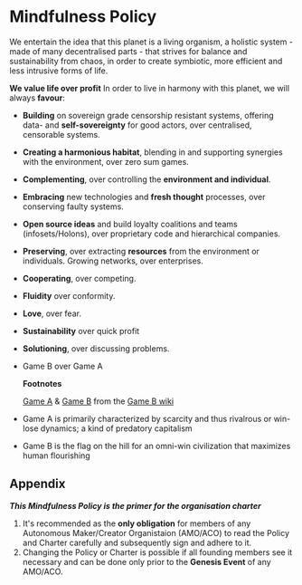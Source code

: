 # Mindfulness Policy

We entertain the idea that this planet is a living organism, a holistic system - made of many decentralised parts - that strives for balance and sustainability from chaos, in order to create symbiotic, more efficient and less intrusive forms of life.

**We value life over profit** In order to live in harmony with this planet, we will always **favour**:

* **Building** on sovereign grade censorship resistant systems, offering data- and **self-sovereignty** for good actors, over centralised, censorable systems. 
* **Creating a harmonious habitat**, blending in and supporting synergies with the environment, over zero sum games.
* **Complementing**, over controlling the **environment and individual**.
* **Embracing** new technologies and **fresh thought** processes, over conserving faulty systems.
* **Open source ideas** and build loyalty coalitions and teams \(infosets/Holons\), over proprietary code and hierarchical companies.
* **Preserving**, over extracting **resources** from the environment or individuals. Growing networks, over enterprises.
* **Cooperating**, over competing.
* **Fluidity** over conformity.
* **Love**, over fear.
* **Sustainability** over quick profit
* **Solutioning**, over discussing problems.
* Game B over Game A

  **Footnotes**

  [Game A](https://www.gameb.wiki/index.php?title=Game_A) & [Game B](https://www.gameb.wiki/index.php?title=Game_B) from the [Game B wiki](https://www.gameb.wiki/)

* Game A is primarily characterized by scarcity and thus rivalrous or win-lose dynamics; a kind of predatory capitalism
* Game B is the flag on the hill for an omni-win civilization that maximizes human flourishing

## Appendix

_**This Mindfulness Policy is the primer for the organisation charter**_

1. It's recommended as the **only obligation** for members of any Autonomous Maker/Creator Organistaion \(AMO/ACO\) to read the Policy and Charter carefully and subsequently sign and adhere to it.
2. Changing the Policy or Charter is possible if all founding members see it necessary and can be done only prior to the **Genesis Event** of any AMO/ACO.

